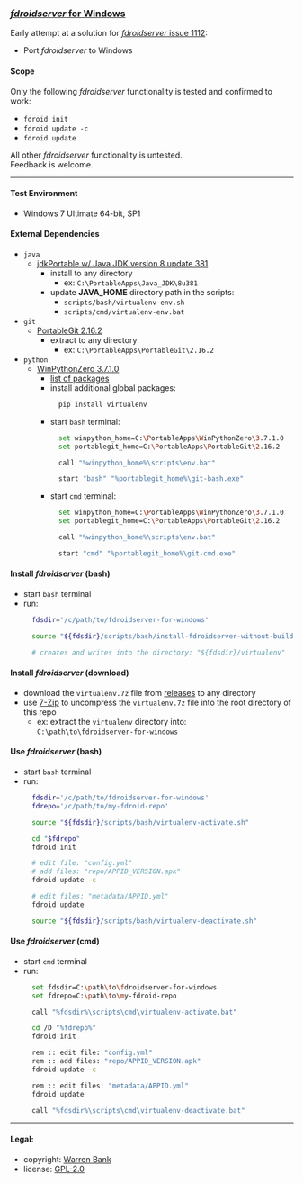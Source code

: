 ### [_fdroidserver_ for Windows](https://github.com/warren-bank/fdroidserver-for-windows)

Early attempt at a solution for [_fdroidserver_ issue 1112](https://gitlab.com/fdroid/fdroidserver/-/issues/1112):
* Port _fdroidserver_ to Windows

#### Scope

Only the following _fdroidserver_ functionality is tested and confirmed to work:

* `fdroid init`
* `fdroid update -c`
* `fdroid update`

All other _fdroidserver_ functionality is untested.<br>Feedback is welcome.

- - - -

#### Test Environment

* Windows 7 Ultimate 64-bit, SP1

#### External Dependencies

* `java`
  - [jdkPortable w/ Java JDK version 8 update 381](https://portableapps.com/apps/utilities/jdkportable)
    * install to any directory
      - ex: `C:\PortableApps\Java_JDK\8u381`
    * update __JAVA_HOME__ directory path in the scripts:
      - `scripts/bash/virtualenv-env.sh`
      - `scripts/cmd/virtualenv-env.bat`
* `git`
  - [PortableGit 2.16.2](https://github.com/git-for-windows/git/releases/download/v2.16.2.windows.1/PortableGit-2.16.2-64-bit.7z.exe)
    * extract to any directory
      - ex: `C:\PortableApps\PortableGit\2.16.2`
* `python`
  - [WinPythonZero 3.7.1.0](https://sourceforge.net/projects/winpython/files/WinPython_3.7/3.7.1.0/WinPython64-3.7.1.0Zero.exe/download)
    * [list of packages](https://github.com/winpython/winpython/blob/master/changelogs/WinPythonZero-64bit-3.7.1.0.md)
    * install additional global packages:
      ```bash
        pip install virtualenv
      ```
    * start `bash` terminal:
      ```bash
        set winpython_home=C:\PortableApps\WinPythonZero\3.7.1.0
        set portablegit_home=C:\PortableApps\PortableGit\2.16.2

        call "%winpython_home%\scripts\env.bat"

        start "bash" "%portablegit_home%\git-bash.exe"
      ```
    * start `cmd` terminal:
      ```bash
        set winpython_home=C:\PortableApps\WinPythonZero\3.7.1.0
        set portablegit_home=C:\PortableApps\PortableGit\2.16.2

        call "%winpython_home%\scripts\env.bat"

        start "cmd" "%portablegit_home%\git-cmd.exe"
      ```

#### Install _fdroidserver_ (bash)

* start `bash` terminal
* run:
  ```bash
    fdsdir='/c/path/to/fdroidserver-for-windows'

    source "${fdsdir}/scripts/bash/install-fdroidserver-without-build-server.sh"

    # creates and writes into the directory: "${fdsdir}/virtualenv"
  ```

#### Install _fdroidserver_ (download)

* download the `virtualenv.7z` file from [releases](https://github.com/warren-bank/fdroidserver-for-windows/releases) to any directory
* use [7-Zip](https://portableapps.com/apps/utilities/7-zip_portable) to uncompress the `virtualenv.7z` file into the root directory of this repo
  - ex: extract the `virtualenv` directory into:<br>`C:\path\to\fdroidserver-for-windows`

#### Use _fdroidserver_ (bash)

* start `bash` terminal
* run:
  ```bash
    fdsdir='/c/path/to/fdroidserver-for-windows'
    fdrepo='/c/path/to/my-fdroid-repo'

    source "${fdsdir}/scripts/bash/virtualenv-activate.sh"

    cd "$fdrepo"
    fdroid init

    # edit file: "config.yml"
    # add files: "repo/APPID_VERSION.apk"
    fdroid update -c

    # edit files: "metadata/APPID.yml"
    fdroid update

    source "${fdsdir}/scripts/bash/virtualenv-deactivate.sh"
  ```

#### Use _fdroidserver_ (cmd)

* start `cmd` terminal
* run:
  ```bash
    set fdsdir=C:\path\to\fdroidserver-for-windows
    set fdrepo=C:\path\to\my-fdroid-repo

    call "%fdsdir%\scripts\cmd\virtualenv-activate.bat"

    cd /D "%fdrepo%"
    fdroid init

    rem :: edit file: "config.yml"
    rem :: add files: "repo/APPID_VERSION.apk"
    fdroid update -c

    rem :: edit files: "metadata/APPID.yml"
    fdroid update

    call "%fdsdir%\scripts\cmd\virtualenv-deactivate.bat"
  ```

- - - -

#### Legal:

* copyright: [Warren Bank](https://github.com/warren-bank)
* license: [GPL-2.0](https://www.gnu.org/licenses/old-licenses/gpl-2.0.txt)
